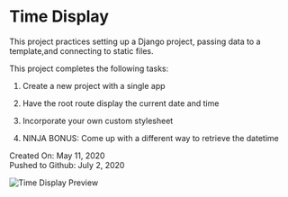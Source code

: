 # Time Display

This project practices setting up a Django project, passing data to a template,and connecting to static files.

This project completes the following tasks:

1. Create a new project with a single app

2. Have the root route display the current date and time

3. Incorporate your own custom stylesheet

4. NINJA BONUS: Come up with a different way to retrieve the datetime

Created On: May 11, 2020\
Pushed to Github: July 2, 2020

![Time Display Preview](https://user-images.githubusercontent.com/62450912/86509519-20c59400-bdae-11ea-901d-cededa791089.png)
